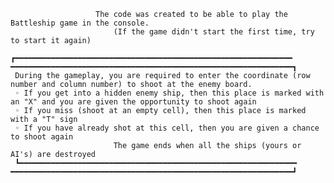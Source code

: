                        The code was created to be able to play the Battleship game in the console.
                           (If the game didn't start the first time, try to start it again)

    ┏━━━━━━━━━━━━━━━━━━━━━━━━━━━━━━━━━━━━━━━━━━━━━━━━━━━━━━━━━━━━━━ ━━━━━━━━━━━━━━━━━━━━━━━━━━━━━━━━━━━━━━━━━━━━━━━━━━━━━━━━━━━━━━━┓
     During the gameplay, you are required to enter the coordinate (row number and column number) to shoot at the enemy board.
     ◦ If you get into a hidden enemy ship, then this place is marked with an "X" and you are given the opportunity to shoot again
     ◦ If you miss (shoot at an empty cell), then this place is marked with a "T" sign
     ◦ If you have already shot at this cell, then you are given a chance to shoot again
                           The game ends when all the ships (yours or AI's) are destroyed
     ┗━━━━━━━━━━━━━━━━━━━━━━━━━━━━━━━━━━━━━━━━━━━━━━━━━━━━━━━━━━━━━━ ━━━━━━━━━━━━━━━━━━━━━━━━━━━━━━━━━━━━━━━━━━━━━━━━━━━━━━━━━━━━━━━┛
